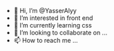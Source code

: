 - 👋 Hi, I’m @YasserAlyy
- 👀 I’m interested in front end
- 🌱 I’m currently learning css
- 💞️ I’m looking to collaborate on ...
- 📫 How to reach me ...

<!---
YasserAlyy/YasserAlyy is a ✨ special ✨ repository because its `README.md` (this file) appears on your GitHub profile.
You can click the Preview link to take a look at your changes.
--->
